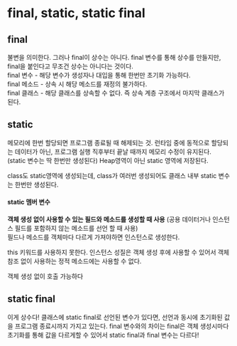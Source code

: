 # final, static, static final

## final
불변을 의미한다. 그러나 final이 상수는 아니다. final 변수를 통해 상수를 만들지만, final을 붙인다고 무조건 상수는 아니다는 것이다.<br/>
final 변수 - 해당 변수가 생성자나 대입을 통해 한번만 초기화 가능하다.<br/>
final 메소드 - 상속 시 해당 메소드를 재정의 불가하다.<br/>
final 클래스 - 해당 클래스를 상속할 수 없다. 즉 상속 계층 구조에서 마지막 클래스가 된다.<br/>


## static
메모리에 한번 할당되면 프로그램 종료될 때 해제되는 것. 런타임 중에 동적으로 할당되는 데이터가 아닌, 프로그램 실행 직후부터 끝날 때까지 메모리 수정이 유지된다. (static 변수는 딱 한번만 생성된다)
Heap영역이 아닌 static 영역에 저장된다. 

class도 static영역에 생성되는데, class가 여러번 생성되어도 클래스 내부 static 변수는 한번만 생성된다.

#### static 멤버 변수 
**객체 생성 없이 사용할 수 있는 필드와 메소드를 생성할 때 사용** (공용 데이터거나 인스턴스 필드를 포함하지 않는 메소드를 선언 할 때 사용)<br/>
필드나 메소드를 객체마다 다르게 가져야하면 인스턴스로 생성한다.

this 키워드를 사용하지 못한다.
인스턴스 성질은 객체 생성 후에 사용할 수 있어서 객체 참조 없이 사용하는 정적 메소드에는 사용할 수 없다.

객체 생성 없이 호출 가능하다


## static final
이게 상수다! 클래스에 static final로 선언된 변수가 있다면, 선언과 동시에 초기화된 값을 프로그램 종료시까지 가지고 있는다. final 변수와의 차이는 final은 객체 생성시마다 초기화를 통해 값을 다르게할 수 있어서 static final과 final 변수는 다르다!
